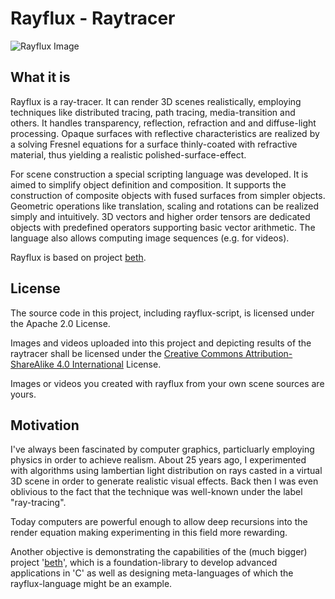 # Rayflux - Raytracer

![Rayflux Image](https://raw.githubusercontent.com/johsteffens/rayflux/master/image/wine_glass.ray.png "Image created with Rayflux")

## What it is
Rayflux is a ray-tracer. It can render 3D scenes realistically, employing techniques like distributed tracing, path tracing, media-transition and others. It handles transparency, reflection, refraction and and diffuse-light processing. Opaque surfaces with reflective characteristics are realized by a solving Fresnel equations for a surface thinly-coated with refractive material, thus yielding a realistic polished-surface-effect.

For scene construction a special scripting language was developed. It is aimed to simplify object definition and composition. It supports the construction of composite objects with fused surfaces from simpler objects. Geometric operations like translation, scaling and rotations can be realized simply and intuitively. 3D vectors and higher order tensors are dedicated objects with predefined operators supporting basic vector arithmetic. The language also allows computing image sequences (e.g. for videos).

Rayflux is based on project [beth](https://github.com/johsteffens/beth).

## License
The source code in this project, including rayflux-script, is licensed under the Apache 2.0 License. 

Images and videos uploaded into this project and depicting results of the raytracer shall be licensed under the [Creative Commons Attribution-ShareAlike 4.0 International](https://creativecommons.org/licenses/by-sa/4.0/) License.

Images or videos you created with rayflux from your own scene sources are yours.

## Motivation
I've always been fascinated by computer graphics, particluarly employing physics in order to achieve realism. About 25 years ago, I experimented with algorithms using lambertian light distribution on rays casted in a virtual 3D scene in order to generate realistic visual effects. Back then I was even oblivious to the fact that the technique was well-known under the label "ray-tracing".

Today computers are powerful enough to allow deep recursions into the render equation making experimenting in this field more rewarding.

Another objective is demonstrating the capabilities of the (much bigger) project '[beth](https://github.com/johsteffens/beth)', which is a foundation-library to develop advanced applications in 'C' as well as designing meta-languages of which the rayflux-language might be an example.
